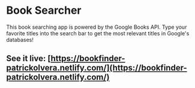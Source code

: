 # Book Searcher
This book searching app is powered by the Google Books API. Type your favorite titles into the search bar to get the most relevant titles in Google's databases!

## See it live: [https://bookfinder-patrickolvera.netlify.com/](https://bookfinder-patrickolvera.netlify.com/)
